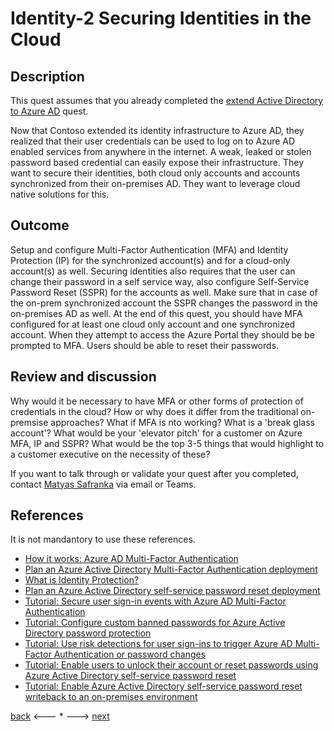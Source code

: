 # Identity-2 Securing Identities in the Cloud

## Description

This quest assumes that you already completed the [extend Active Directory to Azure AD](./Identity-1.md) quest.

Now that Contoso extended its identity infrastructure to Azure AD, they realized that their user credentials can be used to log on to Azure AD enabled services from anywhere in the internet. A weak, leaked or stolen password based credential can easily expose their infrastructure. They want to secure their identities, both cloud only accounts and accounts synchronized from their on-premises AD. They want to leverage cloud native solutions for this.



## Outcome

Setup and configure Multi-Factor Authentication (MFA) and Identity Protection (IP) for the synchronized account(s) and for a cloud-only account(s) as well. Securing identities also requires that the user can change their password in a self service way, also configure Self-Service Password Reset (SSPR) for the accounts as well. Make sure that in case of the on-prem synchronized account the SSPR changes the password in the on-premises AD as well. At the end of this quest, you should have MFA configured for at least one cloud only account and one synchronized account. When they attempt to access the Azure Portal they should be be prompted to MFA. Users should be able to reset their passwords.

## Review and discussion
Why would it be necessary to have MFA or other forms of protection of credentials in the cloud?
How or why does it differ from the traditional on-premsise approaches?
What if MFA is nto working? What is a 'break glass account'?
What would be your 'elevator pitch' for a customer on Azure MFA, IP and SSPR? What would be the top 3-5 things that would highlight to a customer executive on the necessity of these?

If you want to talk through or validate your quest after you completed, contact [Matyas Safranka](mailto:matyas@microsoft.com) via email or Teams.

## References

It is not mandantory to use these references.

- [How it works: Azure AD Multi-Factor Authentication](https://docs.microsoft.com/en-us/azure/active-directory/authentication/concept-mfa-howitworks)
- [Plan an Azure Active Directory Multi-Factor Authentication deployment](https://docs.microsoft.com/en-us/azure/active-directory/authentication/howto-mfa-getstarted)
- [What is Identity Protection?](https://docs.microsoft.com/en-us/azure/active-directory/identity-protection/overview-identity-protection)
- [Plan an Azure Active Directory self-service password reset deployment](https://docs.microsoft.com/en-us/azure/active-directory/authentication/howto-sspr-deployment)
- [Tutorial: Secure user sign-in events with Azure AD Multi-Factor Authentication](https://docs.microsoft.com/en-us/azure/active-directory/authentication/tutorial-enable-azure-mfa)
- [Tutorial: Configure custom banned passwords for Azure Active Directory password protection](https://docs.microsoft.com/en-us/azure/active-directory/authentication/tutorial-configure-custom-password-protection)
- [Tutorial: Use risk detections for user sign-ins to trigger Azure AD Multi-Factor Authentication or password changes](https://docs.microsoft.com/en-us/azure/active-directory/authentication/tutorial-risk-based-sspr-mfa)
- [Tutorial: Enable users to unlock their account or reset passwords using Azure Active Directory self-service password reset](https://docs.microsoft.com/en-us/azure/active-directory/authentication/tutorial-enable-sspr)
- [Tutorial: Enable Azure Active Directory self-service password reset writeback to an on-premises environment](https://docs.microsoft.com/en-us/azure/active-directory/authentication/tutorial-enable-sspr-writeback)

[back](./Identity-1.md) <--- * ---> [next](./Identity-3.md)
